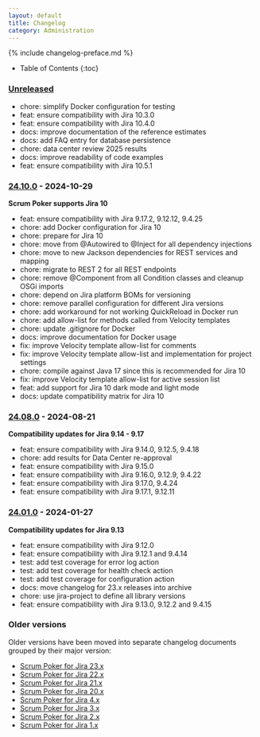 ```yaml
---
layout: default
title: Changelog
category: Administration
---
```


{% include changelog-preface.md %}

* Table of Contents
{:toc}

### [Unreleased]

* chore: simplify Docker configuration for testing
* feat: ensure compatibility with Jira 10.3.0
* feat: ensure compatibility with Jira 10.4.0
* docs: improve documentation of the reference estimates
* docs: add FAQ entry for database persistence
* chore: data center review 2025 results
* docs: improve readability of code examples
* feat: ensure compatibility with Jira 10.5.1

### [24.10.0] - 2024-10-29

**Scrum Poker supports Jira 10**

* feat: ensure compatibility with Jira 9.17.2, 9.12.12, 9.4.25
* chore: add Docker configuration for Jira 10
* chore: prepare for Jira 10
* chore: move from @Autowired to @Inject for all dependency injections
* chore: move to new Jackson dependencies for REST services and mapping
* chore: migrate to REST 2 for all REST endpoints
* chore: remove @Component from all Condition classes and cleanup OSGi imports
* chore: depend on Jira platform BOMs for versioning
* chore: remove parallel configuration for different Jira versions
* chore: add workaround for not working QuickReload in Docker run
* chore: add allow-list for methods called from Velocity templates
* chore: update .gitignore for Docker
* docs: improve documentation for Docker usage
* fix: improve Velocity template allow-list for comments
* fix: improve Velocity template allow-list and implementation for project settings
* chore: compile against Java 17 since this is recommended for Jira 10
* fix: improve Velocity template allow-list for active session list
* feat: add support for Jira 10 dark mode and light mode
* docs: update compatibility matrix for Jira 10

### [24.08.0] - 2024-08-21

**Compatibility updates for Jira 9.14 - 9.17**

* feat: ensure compatibility with Jira 9.14.0, 9.12.5, 9.4.18
* chore: add results for Data Center re-approval
* feat: ensure compatibility with Jira 9.15.0
* feat: ensure compatibility with Jira 9.16.0, 9.12.9, 9.4.22
* feat: ensure compatibility with Jira 9.17.0, 9.4.24
* feat: ensure compatibility with Jira 9.17.1, 9.12.11

### [24.01.0] - 2024-01-27

**Compatibility updates for Jira 9.13**

* feat: ensure compatibility with Jira 9.12.0
* feat: ensure compatibility with Jira 9.12.1 and 9.4.14
* test: add test coverage for error log action
* test: add test coverage for health check action
* test: add test coverage for configuration action
* docs: move changelog for 23.x releases into archive
* chore: use jira-project to define all library versions
* feat: ensure compatibility with Jira 9.13.0, 9.12.2 and 9.4.15

### Older versions

Older versions have been moved into separate changelog documents grouped by their major version:

* [Scrum Poker for Jira 23.x](/changelog-23x)
* [Scrum Poker for Jira 22.x](/changelog-22x)
* [Scrum Poker for Jira 21.x](/changelog-21x)
* [Scrum Poker for Jira 20.x](/changelog-20x)
* [Scrum Poker for Jira 4.x](/changelog-4x)
* [Scrum Poker for Jira 3.x](/changelog-3x)
* [Scrum Poker for Jira 2.x](/changelog-2x)
* [Scrum Poker for Jira 1.x](/changelog-1x)

[Unreleased]: https://github.com/codescape/jira-scrum-poker/compare/24.10.0...HEAD
[24.10.0]: https://github.com/codescape/jira-scrum-poker/compare/24.08.0...24.10.0
[24.08.0]: https://github.com/codescape/jira-scrum-poker/compare/24.01.0...24.08.0
[24.01.0]: https://github.com/codescape/jira-scrum-poker/compare/23.11.0...24.01.0
